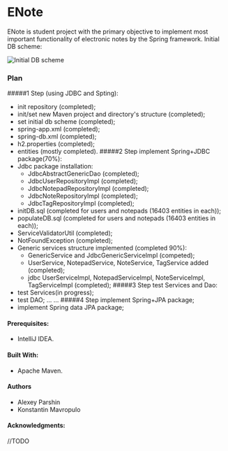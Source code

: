 ENote
=====
ENote is student project with the primary objective to implement most important functionality of 
electronic notes by the Spring framework.
Initial DB scheme:

![Initial DB scheme](http://s019.radikal.ru/i617/1712/20/b6160f97211b.jpg)

### Plan
#####1 Step (using JDBC and Spting):
- init repository (completed);
- init/set new Maven project and directory's structure (completed);
- set initial db scheme (completed);
- spring-app.xml (completed);
- spring-db.xml (completed);
- h2.properties (completed);
- entities (mostly completed).
#####2 Step implement Spring+JDBC package(70%):
- Jdbc package installation:
   - JdbcAbstractGenericDao (completed);
   - JdbcUserRepositoryImpl (completed);
   - JdbcNotepadRepositoryImpl (completed);
   - JdbcNoteRepositoryImpl (completed);
   - JdbcTagRepositoryImpl (completed);
- initDB.sql (completed for users and notepads (16403 entities in each));
- populateDB.sql (completed for users and notepads (16403 entities in each));
- ServiceValidatorUtil (completed);
- NotFoundException (completed);
- Generic services structure implemented (completed 90%):
   - GenericService and JdbcGenericServiceImpl (competed);
   - UserService, NotepadService, NoteService, TagService added (completed);
   - jdbc UserServiceImpl, NotepadServiceImpl, NoteServiceImpl, TagServiceImpl (completed);
#####3 Step test Services and Dao: 
- test Services(in progress);
- test DAO;
...
...
#####4 Step implement Spring+JPA package;
- implement Spring data JPA package;
 
#### Prerequisites:
- IntelliJ IDEA.

#### Built With:
- Apache Maven.

#### Authors
- Alexey Parshin
- Konstantin Mavropulo

#### Acknowledgments:
//TODO